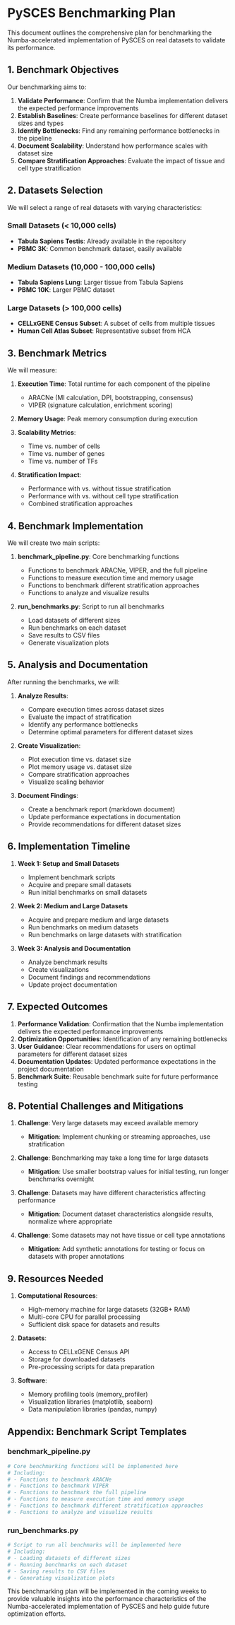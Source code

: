 # PySCES Benchmarking Plan

This document outlines the comprehensive plan for benchmarking the Numba-accelerated implementation of PySCES on real datasets to validate its performance.

## 1. Benchmark Objectives

Our benchmarking aims to:

1. **Validate Performance**: Confirm that the Numba implementation delivers the expected performance improvements
2. **Establish Baselines**: Create performance baselines for different dataset sizes and types
3. **Identify Bottlenecks**: Find any remaining performance bottlenecks in the pipeline
4. **Document Scalability**: Understand how performance scales with dataset size
5. **Compare Stratification Approaches**: Evaluate the impact of tissue and cell type stratification

## 2. Datasets Selection

We will select a range of real datasets with varying characteristics:

### Small Datasets (< 10,000 cells)
- **Tabula Sapiens Testis**: Already available in the repository
- **PBMC 3K**: Common benchmark dataset, easily available

### Medium Datasets (10,000 - 100,000 cells)
- **Tabula Sapiens Lung**: Larger tissue from Tabula Sapiens
- **PBMC 10K**: Larger PBMC dataset

### Large Datasets (> 100,000 cells)
- **CELLxGENE Census Subset**: A subset of cells from multiple tissues
- **Human Cell Atlas Subset**: Representative subset from HCA

## 3. Benchmark Metrics

We will measure:

1. **Execution Time**: Total runtime for each component of the pipeline
   - ARACNe (MI calculation, DPI, bootstrapping, consensus)
   - VIPER (signature calculation, enrichment scoring)
   
2. **Memory Usage**: Peak memory consumption during execution

3. **Scalability Metrics**:
   - Time vs. number of cells
   - Time vs. number of genes
   - Time vs. number of TFs

4. **Stratification Impact**:
   - Performance with vs. without tissue stratification
   - Performance with vs. without cell type stratification
   - Combined stratification approaches

## 4. Benchmark Implementation

We will create two main scripts:

1. **benchmark_pipeline.py**: Core benchmarking functions
   - Functions to benchmark ARACNe, VIPER, and the full pipeline
   - Functions to measure execution time and memory usage
   - Functions to benchmark different stratification approaches
   - Functions to analyze and visualize results

2. **run_benchmarks.py**: Script to run all benchmarks
   - Load datasets of different sizes
   - Run benchmarks on each dataset
   - Save results to CSV files
   - Generate visualization plots

## 5. Analysis and Documentation

After running the benchmarks, we will:

1. **Analyze Results**:
   - Compare execution times across dataset sizes
   - Evaluate the impact of stratification
   - Identify any performance bottlenecks
   - Determine optimal parameters for different dataset sizes

2. **Create Visualization**:
   - Plot execution time vs. dataset size
   - Plot memory usage vs. dataset size
   - Compare stratification approaches
   - Visualize scaling behavior

3. **Document Findings**:
   - Create a benchmark report (markdown document)
   - Update performance expectations in documentation
   - Provide recommendations for different dataset sizes

## 6. Implementation Timeline

1. **Week 1: Setup and Small Datasets**
   - Implement benchmark scripts
   - Acquire and prepare small datasets
   - Run initial benchmarks on small datasets

2. **Week 2: Medium and Large Datasets**
   - Acquire and prepare medium and large datasets
   - Run benchmarks on medium datasets
   - Run benchmarks on large datasets with stratification

3. **Week 3: Analysis and Documentation**
   - Analyze benchmark results
   - Create visualizations
   - Document findings and recommendations
   - Update project documentation

## 7. Expected Outcomes

1. **Performance Validation**: Confirmation that the Numba implementation delivers the expected performance improvements
2. **Optimization Opportunities**: Identification of any remaining bottlenecks
3. **User Guidance**: Clear recommendations for users on optimal parameters for different dataset sizes
4. **Documentation Updates**: Updated performance expectations in the project documentation
5. **Benchmark Suite**: Reusable benchmark suite for future performance testing

## 8. Potential Challenges and Mitigations

1. **Challenge**: Very large datasets may exceed available memory
   - **Mitigation**: Implement chunking or streaming approaches, use stratification

2. **Challenge**: Benchmarking may take a long time for large datasets
   - **Mitigation**: Use smaller bootstrap values for initial testing, run longer benchmarks overnight

3. **Challenge**: Datasets may have different characteristics affecting performance
   - **Mitigation**: Document dataset characteristics alongside results, normalize where appropriate

4. **Challenge**: Some datasets may not have tissue or cell type annotations
   - **Mitigation**: Add synthetic annotations for testing or focus on datasets with proper annotations

## 9. Resources Needed

1. **Computational Resources**:
   - High-memory machine for large datasets (32GB+ RAM)
   - Multi-core CPU for parallel processing
   - Sufficient disk space for datasets and results

2. **Datasets**:
   - Access to CELLxGENE Census API
   - Storage for downloaded datasets
   - Pre-processing scripts for data preparation

3. **Software**:
   - Memory profiling tools (memory_profiler)
   - Visualization libraries (matplotlib, seaborn)
   - Data manipulation libraries (pandas, numpy)

## Appendix: Benchmark Script Templates

### benchmark_pipeline.py

```python
# Core benchmarking functions will be implemented here
# Including:
# - Functions to benchmark ARACNe
# - Functions to benchmark VIPER
# - Functions to benchmark the full pipeline
# - Functions to measure execution time and memory usage
# - Functions to benchmark different stratification approaches
# - Functions to analyze and visualize results
```

### run_benchmarks.py

```python
# Script to run all benchmarks will be implemented here
# Including:
# - Loading datasets of different sizes
# - Running benchmarks on each dataset
# - Saving results to CSV files
# - Generating visualization plots
```

This benchmarking plan will be implemented in the coming weeks to provide valuable insights into the performance characteristics of the Numba-accelerated implementation of PySCES and help guide future optimization efforts.
